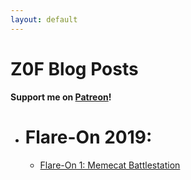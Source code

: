 ```yaml
---
layout: default
---
```


# Z0F Blog Posts

**Support me on [Patreon](https://www.patreon.com/z0f)!**

* # Flare-On 2019:
  * [Flare-On 1: Memecat Battlestation](FlareOn2019/MemecatBattlestation.md)